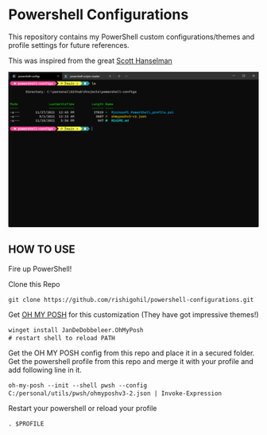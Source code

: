 # Powershell Configurations
This repository contains my PowerShell custom configurations/themes and profile settings for future references. 

This was inspired from the great [Scott Hanselman](https://www.hanselman.com/blog/my-ultimate-powershell-prompt-with-oh-my-posh-and-the-windows-terminal)

![Screenshot](assets/pwsh-screen-grab.png)

## HOW TO USE

Fire up PowerShell!

Clone this Repo

```
git clone https://github.com/rishigohil/powershell-configurations.git
```


Get [OH MY POSH](https://ohmyposh.dev/) for this customization (They have got impressive themes!)
```
winget install JanDeDobbeleer.OhMyPosh
# restart shell to reload PATH
```


Get the OH MY POSH config from this repo and place it in a secured folder. 
Get the powershell profile from this repo and merge it with your profile and add following line in it.

```
oh-my-posh --init --shell pwsh --config C:/personal/utils/pwsh/ohmyposhv3-2.json | Invoke-Expression
```

Restart your powershell or reload your profile

```
. $PROFILE
```


